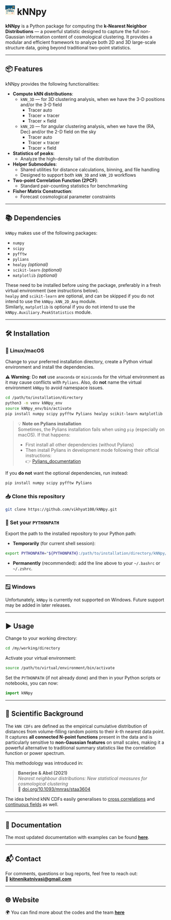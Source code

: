 # <img src="logo.jpeg" alt="kNNpy Logo" width="30"/> **kNNpy**

**kNNpy** is a Python package for computing the **k-Nearest Neighbor Distributions** — a powerful statistic designed to capture the full non-Gaussian information content of cosmological clustering. It provides a modular and efficient framework to analyze both 2D and 3D large-scale structure data, going beyond traditional two-point statistics.

---

## 📦 Features

kNNpy provides the following functionalities:

- **Compute kNN distributions**:
  - `kNN_3D` — for 3D clustering analysis, when we have the 3-D positions and/or the 3-D field    
    - Tracer auto  
    - Tracer $\times$ tracer  
    - Tracer $\times$ field
  - `kNN_2D` — for angular clustering analysis, when we have the (RA, Dec) and/or the 2-D field on the sky   
    - Tracer auto  
    - Tracer $\times$ tracer  
    - Tracer $\times$ field
- **Statistics of peaks**:
  - Analyze the high-density tail of the distribution  
- **Helper Submodules**:
  - Shared utilities for distance calculations, binning, and file handling  
  - Designed to support both `kNN_3D` and `kNN_2D` workflows
- **Two-point Correlation Function (2PCF)**:
  - Standard pair-counting statistics for benchmarking  
- **Fisher Matrix Construction**:
  - Forecast cosmological parameter constraints  

---

## 📚 Dependencies

`kNNpy` makes use of the following packages:

- `numpy`
- `scipy`
- `pyfftw`
- `pylians`
- `healpy` *(optional)*
- `scikit-learn` *(optional)*
- `matplotlib` *(optional)*

These need to be installed before using the package, preferably in a fresh virtual environment (see instructions below).  
`healpy` and `scikit-learn` are optional, and can be skipped if you do not intend to use the `kNNpy.kNN_2D_Ang` module.  
Similarly, `matplotlib` is optional if you do not intend to use the `kNNpy.Auxiliary.PeakStatistics` module.

---

## 🛠 Installation

### 🐧 Linux/macOS

Change to your preferred installation directory, create a Python virtual environment and install the dependencies.

**⚠️ Warning**: Do **not** use `anaconda` or `miniconda` for the virtual environment as it may cause conflicts with `Pylians`. Also, do **not** name the virtual environment `kNNpy` to avoid namespace issues.

```bash
cd /path/to/installation/directory
python3 -m venv kNNpy_env
source kNNpy_env/bin/activate
pip install numpy scipy pyfftw Pylians healpy scikit-learn matplotlib
```

> 💡 **Note on Pylians installation**  
> Sometimes, the Pylians installation fails when using `pip` (especially on macOS). If that happens:
>
> - First install all other dependencies (without Pylians)
> - Then install Pylians in development mode following their official instructions:  
> 👉 [Pylians_documentation](https://pylians3.readthedocs.io/en/master/installation.html#)

If you **do not** want the optional dependencies, run instead:

```bash
pip install numpy scipy pyfftw Pylians
```

### 📥 Clone this repository

```bash
git clone https://github.com/vikhyat108/kNNpy.git
```

### 🧭 Set your `PYTHONPATH`

Export the path to the installed repository to your Python path:

- **Temporarily** (for current shell session):

```bash
export PYTHONPATH="${PYTHONPATH}:/path/to/installation/directory/kNNpy/"
```

- **Permanently** (recommended): add the line above to your `~/.bashrc` or `~/.zshrc`.

---

### 🪟 Windows

Unfortunately, `kNNpy` is currently not supported on Windows. Future support may be added in later releases.

---

## ▶️ Usage

Change to your working directory:

```bash
cd /my/working/directory
```

Activate your virtual environment:

```bash
source /path/to/virtual/environment/bin/activate
```

Set the `PYTHONPATH` (if not already done) and then in your Python scripts or notebooks, you can now:

```python
import kNNpy
```

---

## 🔬 Scientific Background

The `kNN CDFs` are defined as the empirical cumulative distribution of distances from volume-filling random points to their *k*-th nearest data point. It captures **all connected N-point functions** present in the data and is particularly sensitive to **non-Gaussian features** on small scales, making it a powerful alternative to traditional summary statistics like the correlation function or power spectrum.

This methodology was introduced in:

> **Banerjee & Abel (2021)**  
> *Nearest neighbour distributions: New statistical measures for cosmological clustering*  
> 📄 [doi.org/10.1093/mnras/staa3604](https://doi.org/10.1093/mnras/staa3604)

The idea behind kNN CDFs easily generalises to [cross correlations](https://doi.org/10.1093/mnras/stab961) and [continuous fields](https://doi.org/10.1093/mnras/stac3813) as well.

---

## 📘 Documentation

The most updated documentation with examples can be found [**here**](https://kitnenikatnivasi.github.io/kNNpy_documentation_html/kNNpy.html).

---

## 📬 Contact

For comments, questions or bug reports, feel free to reach out:  
📧 **kitnenikatnivasi@gmail.com**

---

## 🌐 Website

🌍 You can find more about the codes and the team [**here**](https://kitnenikatnivasi.github.io)


